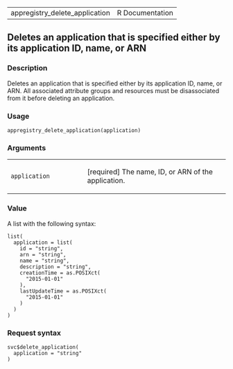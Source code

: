 <table style="width: 100%;">
<tbody>
<tr class="odd">
<td>appregistry_delete_application</td>
<td style="text-align: right;">R Documentation</td>
</tr>
</tbody>
</table>

## Deletes an application that is specified either by its application ID, name, or ARN

### Description

Deletes an application that is specified either by its application ID,
name, or ARN. All associated attribute groups and resources must be
disassociated from it before deleting an application.

### Usage

    appregistry_delete_application(application)

### Arguments

<table>
<colgroup>
<col style="width: 35%" />
<col style="width: 65%" />
</colgroup>
<tbody>
<tr class="odd">
<td><code
id="appregistry_delete_application_:_application">application</code></td>
<td><p>[required] The name, ID, or ARN of the application.</p></td>
</tr>
</tbody>
</table>

### Value

A list with the following syntax:

    list(
      application = list(
        id = "string",
        arn = "string",
        name = "string",
        description = "string",
        creationTime = as.POSIXct(
          "2015-01-01"
        ),
        lastUpdateTime = as.POSIXct(
          "2015-01-01"
        )
      )
    )

### Request syntax

    svc$delete_application(
      application = "string"
    )
